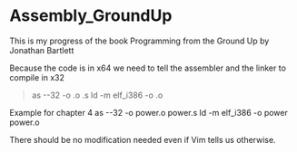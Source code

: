# Assembly_GroundUp
This is my progress of the book Programming from the Ground Up by Jonathan Bartlett

Because the code is in x64 we need to tell the assembler and the linker to compile in x32

>as --32 -o <insertname>.o <insertname>.s
>ld -m elf_i386 -o <insertname> <insertname>.o

Example for chapter 4
as --32 -o power.o power.s
ld -m elf_i386 -o power power.o

There should be no modification needed even if Vim tells us otherwise.
